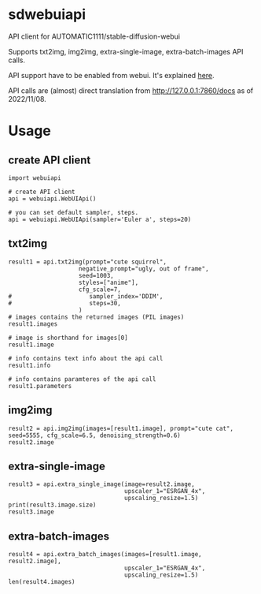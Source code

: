 # sdwebuiapi
API client for AUTOMATIC1111/stable-diffusion-webui

Supports txt2img, img2img, extra-single-image, extra-batch-images API calls.

API support have to be enabled from webui. It's explained [here](https://github.com/AUTOMATIC1111/stable-diffusion-webui/wiki/API).

API calls are (almost) direct translation from http://127.0.0.1:7860/docs as of 2022/11/08.


# Usage

## create API client
```
import webuiapi

# create API client
api = webuiapi.WebUIApi()

# you can set default sampler, steps.
api = webuiapi.WebUIApi(sampler='Euler a', steps=20)
```

## txt2img
```
result1 = api.txt2img(prompt="cute squirrel",
                    negative_prompt="ugly, out of frame",
                    seed=1003,
                    styles=["anime"],
                    cfg_scale=7,
#                      sampler_index='DDIM',
#                      steps=30,
                    )
# images contains the returned images (PIL images)
result1.images

# image is shorthand for images[0]
result1.image

# info contains text info about the api call
result1.info

# info contains paramteres of the api call
result1.parameters
```

## img2img
```
result2 = api.img2img(images=[result1.image], prompt="cute cat", seed=5555, cfg_scale=6.5, denoising_strength=0.6)
result2.image
```

## extra-single-image
```
result3 = api.extra_single_image(image=result2.image,
                                 upscaler_1="ESRGAN_4x",
                                 upscaling_resize=1.5)
print(result3.image.size)
result3.image
```

## extra-batch-images
```
result4 = api.extra_batch_images(images=[result1.image, result2.image],
                                 upscaler_1="ESRGAN_4x",
                                 upscaling_resize=1.5)
len(result4.images)
```

